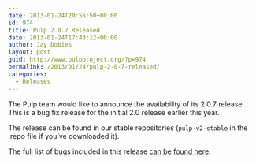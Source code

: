 ```yaml
---
date: 2013-01-24T20:55:50+00:00
id: 974
title: Pulp 2.0.7 Released
date: 2013-01-24T17:43:12+00:00
author: Jay Dobies
layout: post
guid: http://www.pulpproject.org/?p=974
permalink: /2013/01/24/pulp-2-0-7-released/
categories:
  - Releases
---
```

<!-- more -->
The Pulp team would like to announce the availability of its 2.0.7 release. This is a bug fix release for the initial 2.0 release earlier this year.

The release can be found in our stable repositories (`pulp-v2-stable` in the .repo file if you&#8217;ve downloaded it).

The full list of bugs included in this release <a href="https://bugzilla.redhat.com/buglist.cgi?list_id=1040457&#038;classification=Community&#038;target_release=2.0.7&#038;query_format=advanced&#038;bug_status=NEW&#038;bug_status=ASSIGNED&#038;bug_status=POST&#038;bug_status=MODIFIED&#038;bug_status=ON_DEV&#038;bug_status=ON_QA&#038;bug_status=VERIFIED&#038;bug_status=RELEASE_PENDING&#038;bug_status=CLOSED&#038;product=Pulp" target="new">can be found here.</a>